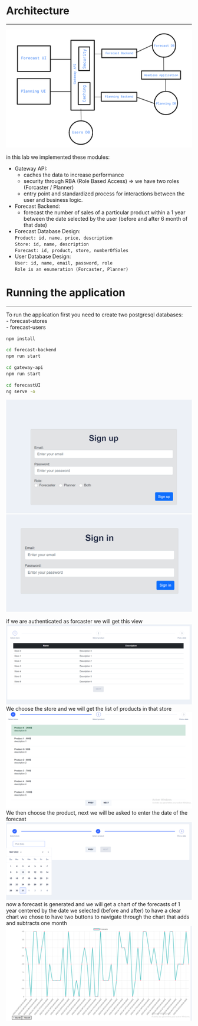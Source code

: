 # Architecture  

---
![img_1.png](img_1.png)

in this lab we implemented these modules:
- Gateway API:  
    - caches the data to increase performance  
    - security through RBA (Role Based Access) => we have two roles (Forcaster / Planner)
    - entry point and standardized process for interactions between the user and business logic.  
- Forecast Backend:  
    - forecast the number of sales of a particular product within a 1 year between the date selected by the user (before and after 6 month of that date)
- Forecast Database Design:  
`Product: id, name, price, description`  
`Store: id, name, description`  
`Forecast: id, product, store, numberOfSales`  
- User Database Design:  
`User: id, name, email, password, role`  
`Role is an enumeration (Forcaster, Planner)`  

# Running the application

---
To run the application first you need to create two postgresql databases:  
    - forecast-stores  
    - forecast-users
```bash
npm install
```
```bash
cd forecast-backend 
npm run start  
```
```bash
cd gateway-api 
npm run start  
```
```bash
cd forecastUI 
ng serve -o  
```

![img_2.png](img_2.png)
![img_3.png](img_3.png)

if we are authenticated as forcaster we will get this view  
![img_4.png](img_4.png)
We choose the store and we will get the list of products in that store
![img_5.png](img_5.png)
We then choose the product, next we will be asked to enter the date of the forecast
![img_6.png](img_6.png)
now a forecast is generated and we will get a chart of the forecasts of 1 year centered by the date we selected (before and after)
to have a clear chart we chose to have two buttons to navigate through the chart that adds and subtracts one month
![img_7.png](img_7.png)
